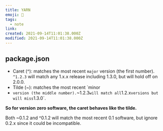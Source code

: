 ```yaml
---
title: YARN
emoji: 📝
tags:
  - note
link:
created: 2021-09-14T11:01:38.000Z
modified: 2021-09-14T11:01:38.000Z
---
```


## package.json

- Caret (^): matches the most recent `major` version (the first number). `^1.2.3` will match any 1.x.x release including 1.3.0, but will hold off on 2.0.0.
- Tilde (~): matches the most recent `minor
- `version (the middle number).`~1.2.3`will match all`1.2.x`versions but will miss`1.3.0`.

**So for version zero software, the caret behaves like the tilde.**

Both ~0.1.2 and ^0.1.2 will match the most recent 0.1 software, but ignore 0.2.x since it could be incompatible.
